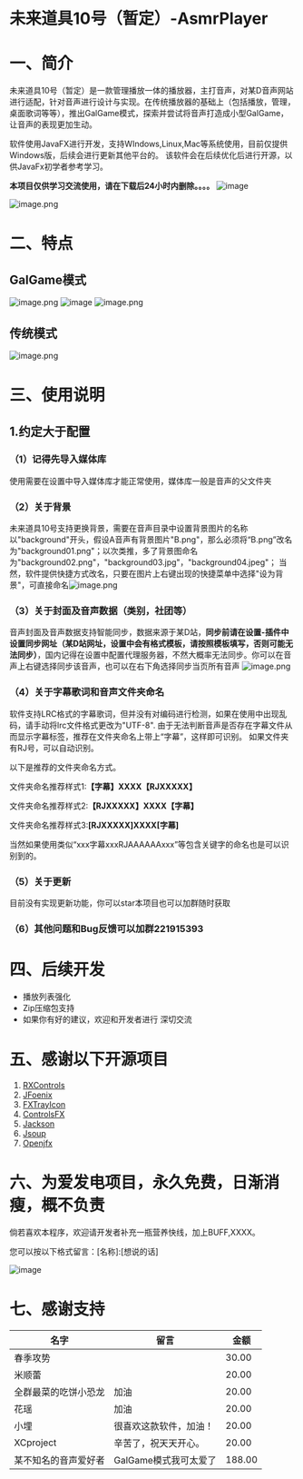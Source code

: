 # 未来道具10号（暂定）-AsmrPlayer
# 一、简介
  未来道具10号（暂定）是一款管理播放一体的播放器，主打音声，对某D音声网站进行适配，针对音声进行设计与实现。在传统播放器的基础上（包括播放，管理，桌面歌词等等），推出GalGame模式，探索并尝试将音声打造成小型GalGame，让音声的表现更加生动。
  
  软件使用JavaFX进行开发，支持WIndows,Linux,Mac等系统使用，目前仅提供Windows版，后续会进行更新其他平台的。
  该软件会在后续优化后进行开源，以供JavaFx初学者参考学习。
  
  **本项目仅供学习交流使用，请在下载后24小时内删除。。。。**
  ![image](https://user-images.githubusercontent.com/46077555/230763067-f5318078-2f31-447d-8cc3-df40f36a1ab5.png)

![image.png](https://cdn.nlark.com/yuque/0/2023/png/22760263/1679007735453-cb508bd6-badb-4590-9ff7-e06a8e2e7639.png#averageHue=%23393837&clientId=u6fa5cb53-4cb5-4&from=paste&height=833&id=uefcf0d20&name=image.png&originHeight=833&originWidth=1307&originalType=binary&ratio=1&rotation=0&showTitle=false&size=382699&status=done&style=none&taskId=u0f310e5e-1217-41fc-8018-f3bbe919cbc&title=&width=1307)
# 二、特点
## GalGame模式
![image.png](https://cdn.nlark.com/yuque/0/2023/png/22760263/1679008085057-2462849e-d070-4865-ac24-1e13acb3110b.png#averageHue=%238c7d9f&clientId=u6fa5cb53-4cb5-4&from=paste&height=833&id=u482bbb86&name=image.png&originHeight=833&originWidth=1307&originalType=binary&ratio=1&rotation=0&showTitle=false&size=1337776&status=done&style=none&taskId=ub6f2a1d3-b0b7-4abb-b8eb-b0861a35799&title=&width=1307)
![image](https://user-images.githubusercontent.com/46077555/230762883-2de2b6e2-c963-48c6-86b4-b8dedab3756d.png)
![image.png](https://cdn.nlark.com/yuque/0/2023/png/22760263/1679008199394-ca796a56-2157-4a60-bde8-652912614880.png#averageHue=%23b6b09c&clientId=u6fa5cb53-4cb5-4&from=paste&height=833&id=u01a208ef&name=image.png&originHeight=833&originWidth=1307&originalType=binary&ratio=1&rotation=0&showTitle=false&size=378580&status=done&style=none&taskId=u03f842d8-e5ba-4203-a7d0-36de96f5bed&title=&width=1307)
## 传统模式

![image.png](https://cdn.nlark.com/yuque/0/2023/png/22760263/1679008121741-5006a2aa-8c6a-48ff-a5ea-852bc1ad29da.png#averageHue=%2396a992&clientId=u6fa5cb53-4cb5-4&from=paste&height=833&id=u84e2e6b2&name=image.png&originHeight=833&originWidth=1307&originalType=binary&ratio=1&rotation=0&showTitle=false&size=584275&status=done&style=none&taskId=u6df1042e-4fe3-4391-a36e-0bd72e83768&title=&width=1307)

# 三、使用说明
## 1.约定大于配置
### （1）记得先导入媒体库
  使用需要在设置中导入媒体库才能正常使用，媒体库一般是音声的父文件夹
### （2）关于背景
  未来道具10号支持更换背景，需要在音声目录中设置背景图片的名称以"background"开头，假设A音声有背景图片"B.png"，那么必须将“B.png”改名为"background01.png"；以次类推，多了背景图命名为"background02.png"，"background03.jpg"，"background04.jpeg"；
  当然，软件提供快捷方式改名，只要在图片上右键出现的快捷菜单中选择"设为背景"，可直接命名![image.png](https://cdn.nlark.com/yuque/0/2023/png/22760263/1679008972750-d8ae8ef4-c5de-45bb-98e6-9f0738be78c6.png#averageHue=%23373534&clientId=u6fa5cb53-4cb5-4&from=paste&height=833&id=udfb1d156&name=image.png&originHeight=833&originWidth=1307&originalType=binary&ratio=1&rotation=0&showTitle=false&size=210362&status=done&style=none&taskId=u3ad9691a-878e-4929-a066-634fb0d564e&title=&width=1307)
### （3）关于封面及音声数据（类别，社团等）
   音声封面及音声数据支持智能同步，数据来源于某D站，**同步前请在设置-插件中设置同步网址（某D站网址，设置中会有格式模板，请按照模板填写，否则可能无法同步）**，国内记得在设置中配置代理服务器，不然大概率无法同步。你可以在音声上右键选择同步该音声，也可以在右下角选择同步当页所有音声
![image.png](https://cdn.nlark.com/yuque/0/2023/png/22760263/1679009383891-80f8ac18-d5c8-4807-bbe9-1de8813278cb.png#averageHue=%23383535&clientId=u6fa5cb53-4cb5-4&from=paste&height=833&id=u2eef816a&name=image.png&originHeight=833&originWidth=1307&originalType=binary&ratio=1&rotation=0&showTitle=false&size=156971&status=done&style=none&taskId=u1bdbb7ed-9aec-4e54-8e2d-5081c49c9c8&title=&width=1307)
### （4）关于字幕歌词和音声文件夹命名
  软件支持LRC格式的字幕歌词，但并没有对编码进行检测，如果在使用中出现乱码，请手动将lrc文件格式更改为"UTF-8".
  由于无法判断音声是否存在字幕文件从而显示字幕标签，推荐在文件夹命名上带上“字幕”，这样即可识别。
  如果文件夹有RJ号，可以自动识别。
  
  以下是推荐的文件夹命名方式。
  
  文件夹命名推荐样式1:**【字幕】XXXX【RJXXXXX】**
  
  文件夹命名推荐样式2:**【RJXXXXX】XXXX【字幕】**
  
  文件夹命名推荐样式3:**[RJXXXXX]XXXX[字幕]**
  
  
  当然如果使用类似“xxx字幕xxxRJAAAAAAxxx”等包含关键字的命名也是可以识别到的。
### （5）关于更新
  目前没有实现更新功能，你可以star本项目也可以加群随时获取
### （6）其他问题和Bug反馈可以加群221915393
# 四、后续开发

- 播放列表强化
- Zip压缩包支持
- 如果你有好的建议，欢迎和开发者进行    深切交流
# 五、感谢以下开源项目

1. [RXControls](https://github.com/leewyatt/rxcontrols)
2. [JFoenix](https://github.com/sshahine/JFoenix)
3. [FXTrayIcon](https://github.com/dustinkredmond/FXTrayIcon)
4. [ControlsFX](https://github.com/controlsfx/controlsfx)
5. [Jackson](https://github.com/FasterXML/jackson)
6. [Jsoup](https://github.com/jhy/jsoup)
7. [Openjfx](https://openjfx.io/)
# 六、为爱发电项目，永久免费，日渐消瘦，概不负责
倘若喜欢本程序，欢迎请开发者补充一瓶营养快线，加上BUFF,XXXX。

您可以按以下格式留言：[名称]:[想说的话]

![image](https://user-images.githubusercontent.com/46077555/230762837-df7792a4-fe27-45b4-b3d4-60141ab85768.png)


# 七、感谢支持

| 名字 | 留言 | 金额 |
| -----| ---- | ---- |
| 春季攻势 |   | 30.00 |
| 米顺蕾 |   | 20.00 |
| 全群最菜的吃饼小恐龙 |加油   | 20.00 |
| 花瑶 |加油   | 20.00 |
| 小埋 |很喜欢这款软件，加油！   | 20.00 |
| XCproject |辛苦了，祝天天开心。   | 20.00 |
| 某不知名的音声爱好者 |GalGame模式我可太爱了   | 188.00 |
